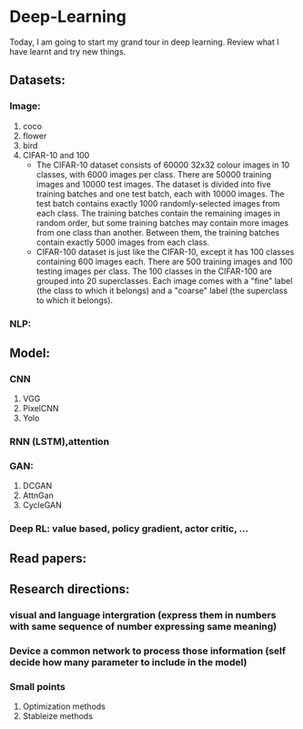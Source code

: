 # Deep-Learning

Today, I am going to start my grand tour in deep learning. Review what I have learnt and try new things.

## Datasets: 
### Image: 
1. coco
2. flower
3. bird
4. CIFAR-10 and 100
   - The CIFAR-10 dataset consists of 60000 32x32 colour images in 10 classes, with 6000 images per class. There are 50000 training images and 10000 test images. The dataset is divided into five training batches and one test batch, each with 10000 images. The test batch contains exactly 1000 randomly-selected images from each class. The training batches contain the remaining images in random order, but some training batches may contain more images from one class than another. Between them, the training batches contain exactly 5000 images from each class. 
   - CIFAR-100 dataset is just like the CIFAR-10, except it has 100 classes containing 600 images each. There are 500 training images and 100 testing images per class. The 100 classes in the CIFAR-100 are grouped into 20 superclasses. Each image comes with a "fine" label (the class to which it belongs) and a "coarse" label (the superclass to which it belongs).
### NLP: 

## Model:
### CNN 
1. VGG
2. PixelCNN
3. Yolo
### RNN (LSTM),attention
### GAN: 
1. DCGAN
2. AttnGan
3. CycleGAN
### Deep RL: value based, policy gradient, actor critic, ...

## Read papers:

## Research directions:
### visual and language intergration (express them in numbers with same sequence of number expressing same meaning)
### Device a common network to process those information (self decide how many parameter to include in the model)
### Small points 
1. Optimization methods
2. Stableize methods
